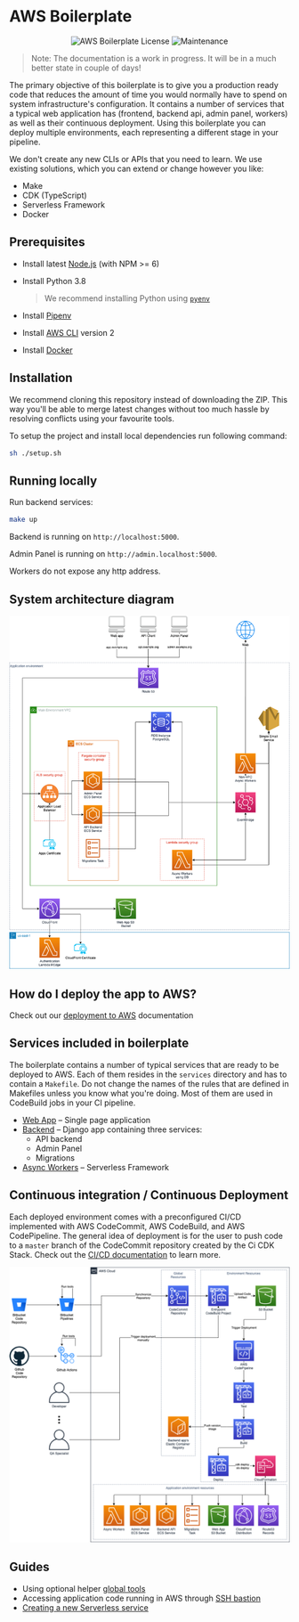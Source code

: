 # AWS Boilerplate

<p align="center"><img src="https://img.shields.io/badge/License-MIT-blue.svg" alt="AWS Boilerplate License" /> <img src="https://img.shields.io/badge/Maintained%3F-yes-green.svg" alt="Maintenance" /> </p>

> Note: The documentation is a work in progress. It will be in a much better state in couple of days!

The primary objective of this boilerplate is to give you a production ready code that reduces the amount of time you 
would normally have to spend on system infrastructure's configuration. It contains a number of services that a typical
web application has (frontend, backend api, admin panel, workers) as well as their continuous deployment. Using this 
boilerplate you can deploy multiple environments, each representing a different stage in your pipeline.

We don't create any new CLIs or APIs that you need to learn. We use existing solutions, 
which you can extend or change however you like:
* Make
* CDK (TypeScript)
* Serverless Framework
* Docker

## Prerequisites

- Install latest [Node.js](https://nodejs.org/en/download/package-manager/#macos) (with NPM >= 6)
- Install Python 3.8
  
  > We recommend installing Python using [`pyenv`](https://github.com/pyenv/pyenv)
                          
- Install [Pipenv](https://github.com/pypa/pipenv#installation)
- Install [AWS CLI](https://docs.aws.amazon.com/cli/latest/userguide/cli-chap-install.html) version 2
- Install [Docker](https://docs.docker.com/get-docker)

## Installation
We recommend cloning this repository instead of downloading the ZIP. This way you'll be able to
merge latest changes without too much hassle by resolving conflicts using your favourite tools. 

To setup the project and install local dependencies run following command:

```sh
sh ./setup.sh
```

## Running locally

Run backend services:
```sh
make up
```

Backend is running on `http://localhost:5000`.

Admin Panel is running on `http://admin.localhost:5000`.

Workers do not expose any http address.

## System architecture diagram

<p align="center"> <img src="/docs/images/system-diagram-v1.png" alt="System Diagram" /> </p>

## How do I deploy the app to AWS?

Check out our [deployment to AWS](/docs/guides/aws-deployment.md) documentation

## Services included in boilerplate

The boilerplate contains a number of typical services that are ready to be deployed to AWS.
Each of them resides in the `services` directory and has to contain a `Makefile`. Do not change the names of the rules
that are defined in Makefiles unless you know what you're doing. Most of them are used in CodeBuild jobs in your CI 
pipeline.

- [Web App](/services/webapp) – Single page application
- [Backend](/services/backend) – Django app containing three services:
    * API backend
    * Admin Panel
    * Migrations
- [Async Workers](/services/workers) – Serverless Framework


## Continuous integration / Continuous Deployment

Each deployed environment comes with a preconfigured CI/CD implemented with AWS CodeCommit, AWS CodeBuild, 
and AWS CodePipeline. The general idea of deployment is for the user to push code to a `master` branch of the CodeCommit 
repository created by the Ci CDK Stack. Check out the [CI/CD documentation](/docs/cicd) to learn more.

<p align="center"> <img src="/docs/images/cicd-diagram-v3.png" alt="CI/CD Diagram" /> </p>


## Guides
- Using optional helper [global tools](/docs/global-tools.md)
- Accessing application code running in AWS through [SSH bastion](/docs/ssh-bastion.md)
- [Creating a new Serverless service](/docs/misc/create-new-serverless-service.md)
